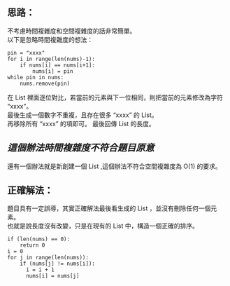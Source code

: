 思路：
--
不考慮時間複雜度和空間複雜度的話非常簡單。  
以下是忽略時間複雜度的想法：   
```
pin = "xxxx"
for i in range(len(nums)-1):
    if nums[i] == nums[i+1]:
        nums[i] = pin              
while pin in nums:
    nums.remove(pin) 
```
在 List 裡面逐位對比，若當前的元素與下一位相同，則把當前的元素修改為字符 “xxxx”。   
最後生成一個數字不重複，且存在很多 “xxxx” 的 List。   
再移除所有 “xxxx” 的項即可。
最後回傳 List 的長度。  

*這個辦法時間複雜度不符合題目原意*
--
還有一個辦法就是新創建一個 List ,這個辦法不符合空間複雜度為 O(1) 的要求。   

正確解法：
--
題目具有一定誤導，其實正確解法最後看生成的 List ，並沒有刪除任何一個元素。   
也就是說長度沒有改變，只是在現有的 List 中，構造一個正確的排序。
```
if (len(nums) == 0):
    return 0
i = 0
for j in range(len(nums)):
    if (nums[j] != nums[i]):
      i = i + 1
      nums[i] = nums[j]
```

